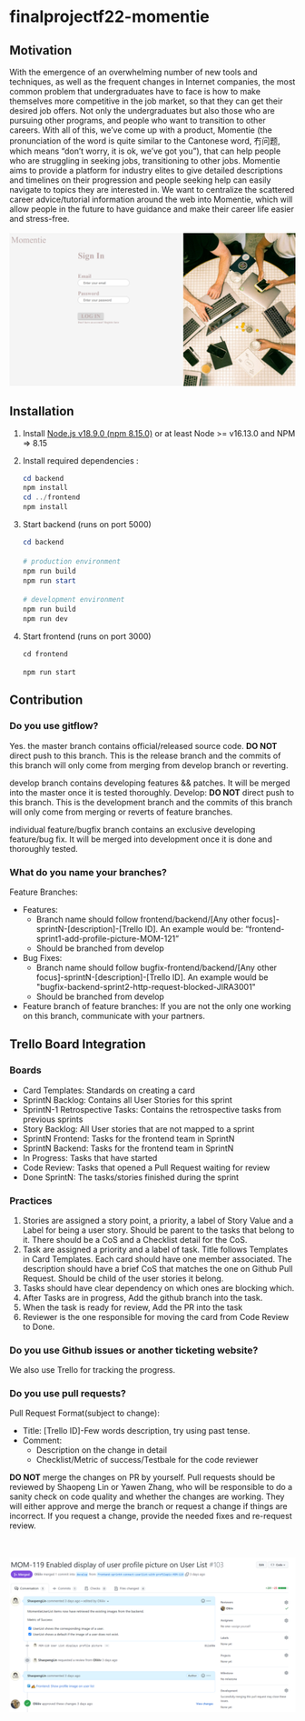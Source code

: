 # finalprojectf22-momentie
## Motivation
With the emergence of an overwhelming number of new tools and techniques, as well as the frequent changes in Internet companies, the most common problem that undergraduates have to face is how to make themselves more competitive in the job market, so that they can get their desired job offers. Not only the undergraduates but also those who are pursuing other programs, and people who want to transition to other careers. With all of this, we’ve come up with a product, Momentie (the pronunciation of the word is quite similar to the Cantonese word, 冇问题, which means “don’t worry, it is ok, we’ve got you”), that can help people who are struggling in seeking jobs, transitioning to other jobs. Momentie aims to provide a platform for industry elites to give detailed descriptions and timelines on their progression and people seeking help can easily navigate to topics they are interested in. We want to centralize the scattered career advice/tutorial information around the web into Momentie, which will allow people in the future to have guidance and make their career life easier and stress-free.
<br><br>
![Alt text](./READMEImage/loginImg.PNG?raw=true "Title")

## Installation
1. Install [Node.js v18.9.0 (npm 8.15.0)](https://nodejs.org/en/download/current/) or at least Node >= v16.13.0 and NPM => 8.15 

2. Install required dependencies :
   ```powershell
   cd backend
   npm install
   cd ../frontend
   npm install
   ```

3. Start backend (runs on port 5000)
   ```powershell
   cd backend
   
   # production environment
   npm run build
   npm run start 

   # development environment
   npm run build
   npm run dev
   
   ```
4. Start frontend (runs on port 3000)

   ```
   cd frontend
   
   npm run start
   ```

## Contribution
### Do you use gitflow?

Yes.
the master branch contains official/released source code. **DO NOT** direct push to this branch. This is the release branch and the commits of this branch will only come from merging from develop branch or reverting.

develop branch contains developing features && patches. It will be merged into the master once it is tested thoroughly. Develop: **DO NOT** direct push to this branch. This is the development branch and the commits of this branch will only come from merging or reverts of feature branches.

individual feature/bugfix branch contains an exclusive developing feature/bug fix. It will be merged into development once it is done and thoroughly tested. 

### What do you name your branches?
Feature Branches:
- Features:
	- Branch name should follow frontend/backend/[Any other focus]-sprintN-[description]-[Trello ID]. An example would be: “frontend-sprint1-add-profile-picture-MOM-121”
	- Should be branched from develop
- Bug Fixes:<br>
	- Branch name should follow bugfix-frontend/backend/[Any other focus]-sprintN-[description]-[Trello ID]. An example would be "bugfix-backend-sprint2-http-request-blocked-JIRA3001"
	- Should be branched from develop
- Feature branch of feature branches: If you are not the only one working on this branch, communicate with your partners.

## Trello Board Integration
### Boards
- Card Templates: Standards on creating a card
- SprintN Backlog: Contains all User Stories for this sprint
- SprintN-1 Retrospective Tasks: Contains the retrospective tasks from previous sprints
- Story Backlog: All User stories that are not mapped to a sprint
- SprintN Frontend: Tasks for the frontend team in SprintN
- SprintN Backend: Tasks for the frontend team in SprintN
- In Progress: Tasks that have started
- Code Review: Tasks that opened a Pull Request waiting for review
- Done SprintN: The tasks/stories finished during the sprint

### Practices
1. Stories are assigned a story point, a priority, a label of Story Value and a Label for being a user story. Should be parent to the tasks that belong to it. There should be a CoS and a Checklist detail for the CoS.
2. Task are assigned a priority and a label of task. Title follows Templates in Card Templates. Each card should have one member associated. The description should have a brief CoS that matches the one on Github Pull Request. Should be child of the user stories it belong.
3. Tasks should have clear dependency on which ones are blocking which.
4. After Tasks are in progress, Add the github branch into the task.
5. When the task is ready for review, Add the PR into the task
6. Reviewer is the one responsible for moving the card from Code Review to Done.


### Do you use Github issues or another ticketing website?
We also use Trello for tracking the progress.

### Do you use pull requests?
Pull Request Format(subject to change):
	
- Title: [Trello ID]-Few words description, try using past tense.
- Comment:
	- Description on the change in detail
	- Checklist/Metric of success/Testbale for the code reviewer 

**DO NOT** merge the changes on PR by yourself.
Pull requests should be reviewed by Shaopeng Lin or Yawen Zhang, who will be responsible to do a sanity check on code quality and whether the changes are working. They will either approve and merge the branch or request a change if things are incorrect. If you request a change, provide the needed fixes and re-request review.

<br><br>
![Alt text](./READMEImage/ExamplePR.png?raw=true "Title")

